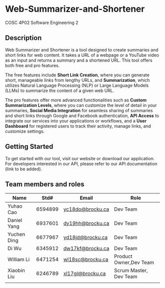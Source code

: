 # Web-Summarizer-and-Shortener
COSC 4P02 Software Engineering 2 
## Description
Web Summarizer and Shortener is a tool designed to create summaries and short links for web content. It takes a URL of a webpage or a YouTube video as an input and returns a summary and a shortened URL. This tool offers both free and pro features.

The free features include **Short Link Creation**, where you can generate short, manageable links from lengthy URLs, and **Summarization**, which utilizes Natural Language Processing (NLP) or Large Language Models (LLMs) to summarize the content of a given web URL.

The pro features offer more advanced functionalities such as **Custom Summarization Levels**, where you can customize the level of detail in your summaries, **Social Media Integration** for seamless sharing of summaries and short links through Google and Facebook authentication, **API Access** to integrate our services into your applications or workflows, and a **User Dashboard** for registered users to track their activity, manage links, and customize settings.

## Getting Started

To get started with our tool, visit our website or download our application. For developers interested in our API, please refer to our API documentation (link to be added).
## Team members and roles
| Name |Std#|Email|Role|
|-----|----|------------------|----|
|Yuhao  Cao|6594899 |yc18do@brocku.ca|  Dev Team |
|Daniel Yang|6937601|dy19hh@brocku.ca|  Dev Team |    
|Yuchen Ding|6677967|yd18jd@brocku.ca|  Dev Team |   
|Di Wu |6345912|dw17kf@brocku.ca| Dev Team |     
| William Li|6471254|wl18sc@brocku.ca|Product Owner,Dev Team|      
|Xiaobin Liu|6246789|xl17gl@brocku.ca|Scrum Master, Dev Team|         
|      |    |                   |    |      
